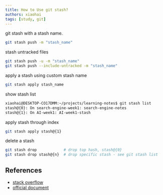 ```yaml
---
title: How to Use git stash?
authors: xiaohai
tags: [study, git]
---
```


git stash with a stash name.

```bash
git stash push -m "stash_name"
```

stash untracked files

```bash
git stash push -u -m "stash_name"
git stash push --include-untracked -m "stash_name"
```

apply a stash using custom stash name

```bash
git stash apply stash_name
```

<!-- truncate -->

show stash list

```bash
xiaohai@DESKTOP-CO17DMM:~/projects/learning-notes$ git stash list
stash@{0}: On search-engine-week1: search-engine-notes
stash@{1}: On AI-week1: AI-week1-stash
```

apply stash through index

```bash
git stash apply stash@{1}
```

delete a stash

```bash
git stash drop            # drop top hash, stash@{0}
git stash drop stash@{n}  # drop specific stash - see git stash list
```

## References

- [stack overflow](https://stackoverflow.com/a/49559472)
- [official document](https://git-scm.com/docs/git-stash)

